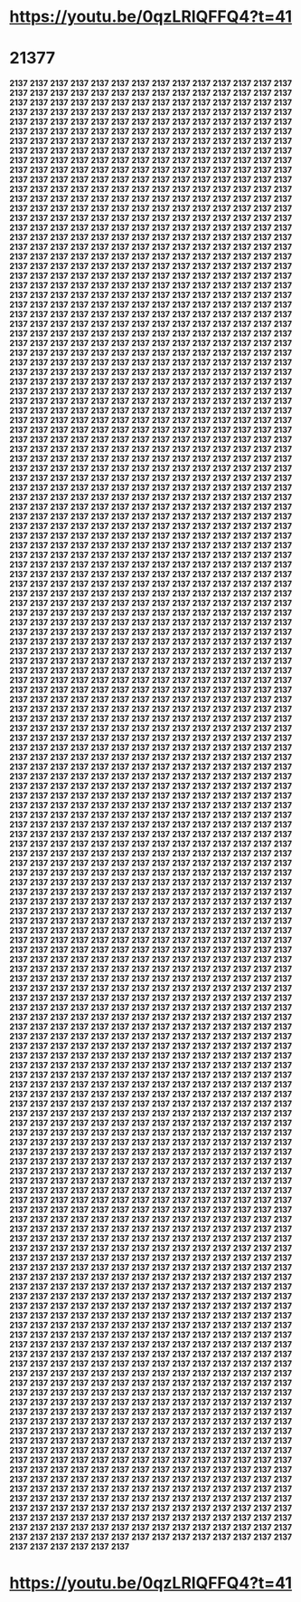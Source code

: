 # https://youtu.be/0qzLRlQFFQ4?t=41
# 21377
**2137**
**2137**
**2137**
**2137**
**2137**
**2137**
**2137**
**2137**
**2137**
**2137**
**2137**
**2137**
**2137**
**2137**
**2137**
**2137**
**2137**
**2137**
**2137**
**2137**
**2137**
**2137**
**2137**
**2137**
**2137**
**2137**
**2137**
**2137**
**2137**
**2137**
**2137**
**2137**
**2137**
**2137**
**2137**
**2137**
**2137**
**2137**
**2137**
**2137**
**2137**
**2137**
**2137**
**2137**
**2137**
**2137**
**2137**
**2137**
**2137**
**2137**
**2137**
**2137**
**2137**
**2137**
**2137**
**2137**
**2137**
**2137**
**2137**
**2137**
**2137**
**2137**
**2137**
**2137**
**2137**
**2137**
**2137**
**2137**
**2137**
**2137**
**2137**
**2137**
**2137**
**2137**
**2137**
**2137**
**2137**
**2137**
**2137**
**2137**
**2137**
**2137**
**2137**
**2137**
**2137**
**2137**
**2137**
**2137**
**2137**
**2137**
**2137**
**2137**
**2137**
**2137**
**2137**
**2137**
**2137**
**2137**
**2137**
**2137**
**2137**
**2137**
**2137**
**2137**
**2137**
**2137**
**2137**
**2137**
**2137**
**2137**
**2137**
**2137**
**2137**
**2137**
**2137**
**2137**
**2137**
**2137**
**2137**
**2137**
**2137**
**2137**
**2137**
**2137**
**2137**
**2137**
**2137**
**2137**
**2137**
**2137**
**2137**
**2137**
**2137**
**2137**
**2137**
**2137**
**2137**
**2137**
**2137**
**2137**
**2137**
**2137**
**2137**
**2137**
**2137**
**2137**
**2137**
**2137**
**2137**
**2137**
**2137**
**2137**
**2137**
**2137**
**2137**
**2137**
**2137**
**2137**
**2137**
**2137**
**2137**
**2137**
**2137**
**2137**
**2137**
**2137**
**2137**
**2137**
**2137**
**2137**
**2137**
**2137**
**2137**
**2137**
**2137**
**2137**
**2137**
**2137**
**2137**
**2137**
**2137**
**2137**
**2137**
**2137**
**2137**
**2137**
**2137**
**2137**
**2137**
**2137**
**2137**
**2137**
**2137**
**2137**
**2137**
**2137**
**2137**
**2137**
**2137**
**2137**
**2137**
**2137**
**2137**
**2137**
**2137**
**2137**
**2137**
**2137**
**2137**
**2137**
**2137**
**2137**
**2137**
**2137**
**2137**
**2137**
**2137**
**2137**
**2137**
**2137**
**2137**
**2137**
**2137**
**2137**
**2137**
**2137**
**2137**
**2137**
**2137**
**2137**
**2137**
**2137**
**2137**
**2137**
**2137**
**2137**
**2137**
**2137**
**2137**
**2137**
**2137**
**2137**
**2137**
**2137**
**2137**
**2137**
**2137**
**2137**
**2137**
**2137**
**2137**
**2137**
**2137**
**2137**
**2137**
**2137**
**2137**
**2137**
**2137**
**2137**
**2137**
**2137**
**2137**
**2137**
**2137**
**2137**
**2137**
**2137**
**2137**
**2137**
**2137**
**2137**
**2137**
**2137**
**2137**
**2137**
**2137**
**2137**
**2137**
**2137**
**2137**
**2137**
**2137**
**2137**
**2137**
**2137**
**2137**
**2137**
**2137**
**2137**
**2137**
**2137**
**2137**
**2137**
**2137**
**2137**
**2137**
**2137**
**2137**
**2137**
**2137**
**2137**
**2137**
**2137**
**2137**
**2137**
**2137**
**2137**
**2137**
**2137**
**2137**
**2137**
**2137**
**2137**
**2137**
**2137**
**2137**
**2137**
**2137**
**2137**
**2137**
**2137**
**2137**
**2137**
**2137**
**2137**
**2137**
**2137**
**2137**
**2137**
**2137**
**2137**
**2137**
**2137**
**2137**
**2137**
**2137**
**2137**
**2137**
**2137**
**2137**
**2137**
**2137**
**2137**
**2137**
**2137**
**2137**
**2137**
**2137**
**2137**
**2137**
**2137**
**2137**
**2137**
**2137**
**2137**
**2137**
**2137**
**2137**
**2137**
**2137**
**2137**
**2137**
**2137**
**2137**
**2137**
**2137**
**2137**
**2137**
**2137**
**2137**
**2137**
**2137**
**2137**
**2137**
**2137**
**2137**
**2137**
**2137**
**2137**
**2137**
**2137**
**2137**
**2137**
**2137**
**2137**
**2137**
**2137**
**2137**
**2137**
**2137**
**2137**
**2137**
**2137**
**2137**
**2137**
**2137**
**2137**
**2137**
**2137**
**2137**
**2137**
**2137**
**2137**
**2137**
**2137**
**2137**
**2137**
**2137**
**2137**
**2137**
**2137**
**2137**
**2137**
**2137**
**2137**
**2137**
**2137**
**2137**
**2137**
**2137**
**2137**
**2137**
**2137**
**2137**
**2137**
**2137**
**2137**
**2137**
**2137**
**2137**
**2137**
**2137**
**2137**
**2137**
**2137**
**2137**
**2137**
**2137**
**2137**
**2137**
**2137**
**2137**
**2137**
**2137**
**2137**
**2137**
**2137**
**2137**
**2137**
**2137**
**2137**
**2137**
**2137**
**2137**
**2137**
**2137**
**2137**
**2137**
**2137**
**2137**
**2137**
**2137**
**2137**
**2137**
**2137**
**2137**
**2137**
**2137**
**2137**
**2137**
**2137**
**2137**
**2137**
**2137**
**2137**
**2137**
**2137**
**2137**
**2137**
**2137**
**2137**
**2137**
**2137**
**2137**
**2137**
**2137**
**2137**
**2137**
**2137**
**2137**
**2137**
**2137**
**2137**
**2137**
**2137**
**2137**
**2137**
**2137**
**2137**
**2137**
**2137**
**2137**
**2137**
**2137**
**2137**
**2137**
**2137**
**2137**
**2137**
**2137**
**2137**
**2137**
**2137**
**2137**
**2137**
**2137**
**2137**
**2137**
**2137**
**2137**
**2137**
**2137**
**2137**
**2137**
**2137**
**2137**
**2137**
**2137**
**2137**
**2137**
**2137**
**2137**
**2137**
**2137**
**2137**
**2137**
**2137**
**2137**
**2137**
**2137**
**2137**
**2137**
**2137**
**2137**
**2137**
**2137**
**2137**
**2137**
**2137**
**2137**
**2137**
**2137**
**2137**
**2137**
**2137**
**2137**
**2137**
**2137**
**2137**
**2137**
**2137**
**2137**
**2137**
**2137**
**2137**
**2137**
**2137**
**2137**
**2137**
**2137**
**2137**
**2137**
**2137**
**2137**
**2137**
**2137**
**2137**
**2137**
**2137**
**2137**
**2137**
**2137**
**2137**
**2137**
**2137**
**2137**
**2137**
**2137**
**2137**
**2137**
**2137**
**2137**
**2137**
**2137**
**2137**
**2137**
**2137**
**2137**
**2137**
**2137**
**2137**
**2137**
**2137**
**2137**
**2137**
**2137**
**2137**
**2137**
**2137**
**2137**
**2137**
**2137**
**2137**
**2137**
**2137**
**2137**
**2137**
**2137**
**2137**
**2137**
**2137**
**2137**
**2137**
**2137**
**2137**
**2137**
**2137**
**2137**
**2137**
**2137**
**2137**
**2137**
**2137**
**2137**
**2137**
**2137**
**2137**
**2137**
**2137**
**2137**
**2137**
**2137**
**2137**
**2137**
**2137**
**2137**
**2137**
**2137**
**2137**
**2137**
**2137**
**2137**
**2137**
**2137**
**2137**
**2137**
**2137**
**2137**
**2137**
**2137**
**2137**
**2137**
**2137**
**2137**
**2137**
**2137**
**2137**
**2137**
**2137**
**2137**
**2137**
**2137**
**2137**
**2137**
**2137**
**2137**
**2137**
**2137**
**2137**
**2137**
**2137**
**2137**
**2137**
**2137**
**2137**
**2137**
**2137**
**2137**
**2137**
**2137**
**2137**
**2137**
**2137**
**2137**
**2137**
**2137**
**2137**
**2137**
**2137**
**2137**
**2137**
**2137**
**2137**
**2137**
**2137**
**2137**
**2137**
**2137**
**2137**
**2137**
**2137**
**2137**
**2137**
**2137**
**2137**
**2137**
**2137**
**2137**
**2137**
**2137**
**2137**
**2137**
**2137**
**2137**
**2137**
**2137**
**2137**
**2137**
**2137**
**2137**
**2137**
**2137**
**2137**
**2137**
**2137**
**2137**
**2137**
**2137**
**2137**
**2137**
**2137**
**2137**
**2137**
**2137**
**2137**
**2137**
**2137**
**2137**
**2137**
**2137**
**2137**
**2137**
**2137**
**2137**
**2137**
**2137**
**2137**
**2137**
**2137**
**2137**
**2137**
**2137**
**2137**
**2137**
**2137**
**2137**
**2137**
**2137**
**2137**
**2137**
**2137**
**2137**
**2137**
**2137**
**2137**
**2137**
**2137**
**2137**
**2137**
**2137**
**2137**
**2137**
**2137**
**2137**
**2137**
**2137**
**2137**
**2137**
**2137**
**2137**
**2137**
**2137**
**2137**
**2137**
**2137**
**2137**
**2137**
**2137**
**2137**
**2137**
**2137**
**2137**
**2137**
**2137**
**2137**
**2137**
**2137**
**2137**
**2137**
**2137**
**2137**
**2137**
**2137**
**2137**
**2137**
**2137**
**2137**
**2137**
**2137**
**2137**
**2137**
**2137**
**2137**
**2137**
**2137**
**2137**
**2137**
**2137**
**2137**
**2137**
**2137**
**2137**
**2137**
**2137**
**2137**
**2137**
**2137**
**2137**
**2137**
**2137**
**2137**
**2137**
**2137**
**2137**
**2137**
**2137**
**2137**
**2137**
**2137**
**2137**
**2137**
**2137**
**2137**
**2137**
**2137**
**2137**
**2137**
**2137**
**2137**
**2137**
**2137**
**2137**
**2137**
**2137**
**2137**
**2137**
**2137**
**2137**
**2137**
**2137**
**2137**
**2137**
**2137**
**2137**
**2137**
**2137**
**2137**
**2137**
**2137**
**2137**
**2137**
**2137**
**2137**
**2137**
**2137**
**2137**
**2137**
**2137**
**2137**
**2137**
**2137**
**2137**
**2137**
**2137**
**2137**
**2137**
**2137**
**2137**
**2137**
**2137**
**2137**
**2137**
**2137**
**2137**
**2137**
**2137**
**2137**
**2137**
**2137**
**2137**
**2137**
**2137**
**2137**
**2137**
**2137**
**2137**
**2137**
**2137**
**2137**
**2137**
**2137**
**2137**
**2137**
**2137**
**2137**
**2137**
**2137**
**2137**
**2137**
**2137**
**2137**
**2137**
**2137**
**2137**
**2137**
**2137**
**2137**
**2137**
**2137**
**2137**
**2137**
**2137**
**2137**
**2137**
**2137**
**2137**
**2137**
**2137**
**2137**
**2137**
**2137**
**2137**
**2137**
**2137**
**2137**
**2137**
**2137**
**2137**
**2137**
**2137**
**2137**
**2137**
**2137**
**2137**
**2137**
**2137**
**2137**
**2137**
**2137**
**2137**
**2137**
**2137**
**2137**
**2137**
**2137**
**2137**
**2137**
**2137**
**2137**
**2137**
**2137**
**2137**
**2137**
**2137**
**2137**
**2137**
**2137**
**2137**
**2137**
**2137**
**2137**
**2137**
**2137**
**2137**
**2137**
**2137**
**2137**
**2137**
**2137**
**2137**
**2137**
**2137**
**2137**
**2137**
**2137**
**2137**
**2137**
**2137**
**2137**
**2137**
**2137**
**2137**
**2137**
**2137**
**2137**
**2137**
**2137**
**2137**
**2137**
**2137**
**2137**
**2137**
**2137**
**2137**
**2137**
**2137**
**2137**
**2137**
**2137**
**2137**
**2137**
**2137**
**2137**
**2137**
**2137**
**2137**
**2137**
**2137**
**2137**
**2137**
**2137**
**2137**
**2137**
**2137**
**2137**
**2137**
**2137**
**2137**
**2137**
**2137**
**2137**
**2137**
**2137**
**2137**
**2137**
**2137**
**2137**
**2137**
**2137**
**2137**
**2137**
**2137**
**2137**
**2137**
**2137**
**2137**
**2137**
**2137**
**2137**
**2137**
**2137**
**2137**
**2137**
**2137**
**2137**
**2137**
**2137**
**2137**
**2137**
**2137**
**2137**
**2137**
**2137**
**2137**
**2137**
**2137**
**2137**
**2137**
**2137**
**2137**
**2137**
**2137**
**2137**
**2137**
**2137**
**2137**
**2137**
**2137**
**2137**
**2137**
**2137**
**2137**
**2137**
**2137**
**2137**
**2137**
**2137**
**2137**
**2137**
**2137**
**2137**
**2137**
**2137**
**2137**
**2137**
**2137**
**2137**
**2137**
**2137**
**2137**
**2137**
**2137**
**2137**
**2137**
**2137**
**2137**
**2137**
**2137**
**2137**
**2137**
**2137**
**2137**
**2137**
**2137**
**2137**
**2137**
**2137**
**2137**
**2137**
**2137**
**2137**
**2137**
**2137**
**2137**
**2137**
**2137**
**2137**
**2137**
**2137**
**2137**
**2137**
**2137**
**2137**
**2137**
**2137**
**2137**
**2137**
**2137**
**2137**
**2137**
**2137**
**2137**
**2137**
**2137**
**2137**
**2137**
**2137**
**2137**
**2137**
**2137**
**2137**
**2137**
**2137**
**2137**
**2137**
**2137**
**2137**
**2137**
**2137**
**2137**
**2137**
**2137**
**2137**
**2137**
**2137**
**2137**
**2137**
**2137**
**2137**
**2137**
**2137**
**2137**
**2137**
**2137**
**2137**
**2137**
**2137**
**2137**
**2137**
**2137**
**2137**
**2137**
**2137**
**2137**
**2137**
**2137**
**2137**
**2137**
**2137**
**2137**
**2137**
**2137**
**2137**
**2137**
**2137**
**2137**
**2137**
**2137**
**2137**
**2137**
**2137**
**2137**
**2137**
**2137**
**2137**
**2137**
**2137**
**2137**
**2137**
**2137**
**2137**
**2137**
**2137**
**2137**
**2137**
**2137**
**2137**
**2137**
**2137**
**2137**
**2137**
**2137**
**2137**
**2137**
**2137**
**2137**
**2137**
**2137**
**2137**
**2137**
**2137**
**2137**
**2137**
**2137**
**2137**
**2137**
**2137**
**2137**
**2137**
**2137**
**2137**
**2137**
**2137**
**2137**
**2137**
**2137**
**2137**
**2137**
**2137**
**2137**
**2137**
**2137**
**2137**
**2137**
**2137**
**2137**
**2137**
**2137**
**2137**
**2137**
**2137**
**2137**
**2137**
**2137**
**2137**
**2137**
**2137**
**2137**
**2137**
**2137**
**2137**
**2137**
**2137**
**2137**
**2137**
**2137**
**2137**
**2137**
**2137**
**2137**
**2137**
**2137**
**2137**
**2137**
**2137**
**2137**
**2137**
**2137**
**2137**
**2137**
**2137**
**2137**
**2137**
**2137**
**2137**
**2137**
**2137**
**2137**
**2137**
**2137**
**2137**
**2137**
**2137**
**2137**
**2137**
**2137**
**2137**
**2137**
**2137**
**2137**
**2137**
**2137**
**2137**
**2137**
**2137**
**2137**
**2137**
**2137**
**2137**
**2137**
**2137**
**2137**
**2137**
**2137**
**2137**
**2137**
**2137**
**2137**
**2137**
**2137**
**2137**
**2137**
**2137**
**2137**
**2137**
**2137**
**2137**
**2137**
**2137**
**2137**
**2137**
**2137**
**2137**
**2137**
**2137**
**2137**
**2137**
**2137**
**2137**
**2137**
**2137**
**2137**
**2137**
**2137**
**2137**
**2137**
**2137**
**2137**
**2137**
**2137**
**2137**
**2137**
**2137**
**2137**
**2137**
**2137**
**2137**
**2137**
**2137**
**2137**
**2137**
**2137**
**2137**
**2137**
**2137**
**2137**
**2137**
**2137**
**2137**
**2137**
**2137**
**2137**
**2137**
**2137**
**2137**
**2137**
**2137**
**2137**
**2137**
**2137**
**2137**
**2137**
**2137**
**2137**
**2137**
**2137**
**2137**
**2137**
**2137**
**2137**
**2137**
**2137**
**2137**
**2137**
**2137**
**2137**
**2137**
**2137**
**2137**
**2137**
**2137**
**2137**
**2137**
**2137**
**2137**
**2137**
**2137**
**2137**
**2137**
**2137**
**2137**
**2137**
**2137**
**2137**
**2137**
**2137**
**2137**
**2137**
**2137**
**2137**
**2137**
**2137**
**2137**
**2137**
**2137**
**2137**
**2137**
**2137**
**2137**
**2137**
**2137**
**2137**
**2137**
**2137**
**2137**
**2137**
**2137**
**2137**
**2137**
**2137**
**2137**
**2137**
**2137**
**2137**
**2137**
**2137**
**2137**
**2137**
**2137**
**2137**
**2137**
**2137**
**2137**
**2137**
**2137**
**2137**
**2137**
**2137**
**2137**
**2137**
**2137**
**2137**
**2137**
**2137**
**2137**
**2137**
**2137**
**2137**
**2137**
**2137**
**2137**
**2137**
**2137**
**2137**
**2137**
**2137**
**2137**
**2137**
**2137**
**2137**
**2137**
**2137**
**2137**
**2137**
**2137**
**2137**
**2137**
**2137**
**2137**
**2137**
**2137**
**2137**
**2137**
**2137**
**2137**
**2137**
**2137**
**2137**
**2137**
**2137**
**2137**
**2137**
**2137**
**2137**
**2137**
**2137**
**2137**
**2137**
**2137**
**2137**
**2137**
**2137**
**2137**
**2137**
**2137**
**2137**
**2137**
**2137**
**2137**
**2137**
**2137**
**2137**
**2137**
**2137**
**2137**
**2137**
**2137**
**2137**
**2137**
**2137**
**2137**
**2137**
**2137**
**2137**
**2137**
**2137**
**2137**
**2137**
**2137**
**2137**
**2137**
**2137**
**2137**
**2137**
**2137**
**2137**
**2137**
**2137**
**2137**
**2137**
**2137**
**2137**
**2137**
**2137**
**2137**
**2137**
**2137**
**2137**
**2137**
**2137**
**2137**
**2137**
**2137**
**2137**
**2137**
**2137**
**2137**
**2137**
**2137**
**2137**
**2137**
**2137**
**2137**
**2137**
**2137**
**2137**
**2137**
**2137**
**2137**
**2137**
**2137**
**2137**
**2137**
**2137**
**2137**
**2137**
**2137**
**2137**
**2137**
**2137**
**2137**
**2137**
**2137**
**2137**
**2137**
**2137**
**2137**
**2137**
**2137**
**2137**
**2137**
**2137**
**2137**
**2137**
**2137**
**2137**
**2137**
**2137**
**2137**
**2137**
**2137**
**2137**
**2137**
**2137**
**2137**
**2137**
**2137**
**2137**
**2137**
**2137**
**2137**
**2137**
**2137**
**2137**
**2137**
**2137**
**2137**
**2137**
**2137**
**2137**
**2137**
**2137**
**2137**
**2137**
**2137**
**2137**
**2137**
**2137**
**2137**
**2137**
**2137**
**2137**
**2137**
**2137**
**2137**
**2137**
**2137**
**2137**
**2137**
**2137**
**2137**
**2137**
**2137**
**2137**
**2137**
**2137**
**2137**
**2137**
**2137**
**2137**
**2137**
**2137**
**2137**
**2137**
**2137**
**2137**
**2137**
**2137**
**2137**
**2137**
**2137**
**2137**
**2137**
**2137**
**2137**
**2137**
**2137**
**2137**
**2137**
**2137**
**2137**
**2137**
**2137**
**2137**
**2137**
**2137**
**2137**
**2137**
**2137**
**2137**
**2137**
**2137**
**2137**
**2137**
**2137**
**2137**
**2137**
**2137**
**2137**
**2137**
**2137**
**2137**
**2137**
**2137**
**2137**
**2137**
**2137**
**2137**
**2137**
**2137**
**2137**
**2137**
**2137**
**2137**
**2137**
**2137**
**2137**
**2137**
**2137**
**2137**
**2137**
**2137**
**2137**
**2137**
**2137**
**2137**
**2137**
**2137**
**2137**
**2137**
**2137**
**2137**
**2137**
**2137**
**2137**
**2137**
**2137**
**2137**
**2137**
**2137**
**2137**
**2137**
**2137**
**2137**
**2137**
**2137**
**2137**
**2137**
**2137**
**2137**
**2137**
**2137**
**2137**
**2137**
**2137**
**2137**
**2137**
**2137**
**2137**
**2137**
**2137**
**2137**
**2137**
**2137**
**2137**
**2137**
**2137**
**2137**
**2137**
**2137**
**2137**
**2137**
**2137**
**2137**
**2137**
**2137**
**2137**
**2137**
**2137**
**2137**
**2137**
**2137**
**2137**
**2137**
**2137**
**2137**
**2137**
**2137**
**2137**
**2137**
**2137**
**2137**
**2137**
**2137**
**2137**
**2137**
**2137**
**2137**
**2137**
**2137**
**2137**
**2137**
**2137**
**2137**
**2137**
**2137**
**2137**
**2137**
**2137**
**2137**
**2137**
**2137**
**2137**
**2137**
**2137**
**2137**
**2137**
**2137**
**2137**
**2137**
**2137**
**2137**
**2137**
**2137**
**2137**
**2137**
**2137**
**2137**
**2137**
**2137**
**2137**
**2137**
**2137**
**2137**
**2137**
**2137**
**2137**
**2137**
**2137**
**2137**
**2137**
**2137**
**2137**
**2137**
**2137**
**2137**
**2137**
**2137**
**2137**
**2137**
**2137**
**2137**
**2137**
**2137**
**2137**
**2137**
**2137**
**2137**
**2137**
**2137**
**2137**
**2137**
**2137**
**2137**
**2137**
**2137**
**2137**
**2137**
**2137**
**2137**
**2137**
**2137**
**2137**
**2137**
**2137**
**2137**
**2137**
**2137**
**2137**
**2137**
**2137**
**2137**
**2137**
**2137**
**2137**
**2137**
**2137**
**2137**
**2137**
**2137**
**2137**
**2137**
**2137**
**2137**
**2137**
**2137**
**2137**
**2137**
**2137**
**2137**
**2137**
**2137**
**2137**
**2137**
**2137**
**2137**
**2137**
**2137**
**2137**
**2137**
**2137**
**2137**
**2137**
**2137**
**2137**
**2137**
**2137**
**2137**
**2137**
**2137**
**2137**
**2137**
**2137**
**2137**
**2137**
**2137**
**2137**
**2137**
**2137**
**2137**
**2137**
**2137**
**2137**
**2137**
**2137**
**2137**
**2137**
**2137**
**2137**
**2137**
**2137**
**2137**
**2137**
**2137**
**2137**
**2137**
**2137**
**2137**
**2137**
**2137**
**2137**
**2137**
**2137**
**2137**
**2137**
**2137**
**2137**
**2137**
**2137**
**2137**
**2137**
**2137**
**2137**
**2137**
**2137**
**2137**
**2137**
**2137**
**2137**
**2137**
**2137**
**2137**
**2137**
**2137**
**2137**
**2137**
**2137**
**2137**
**2137**
**2137**
**2137**
**2137**
**2137**
**2137**
**2137**
**2137**
**2137**
**2137**
**2137**
**2137**
**2137**
**2137**
**2137**
**2137**
**2137**
**2137**
**2137**
**2137**
**2137**
**2137**
**2137**
**2137**
**2137**
**2137**
**2137**
**2137**
**2137**
**2137**
**2137**
**2137**
**2137**
**2137**
**2137**
**2137**
**2137**
**2137**
**2137**
**2137**
**2137**
**2137**
**2137**
**2137**
**2137**
**2137**
**2137**
**2137**
**2137**
**2137**
**2137**
**2137**
**2137**
**2137**
**2137**
**2137**
**2137**
**2137**
**2137**
**2137**
**2137**
**2137**
**2137**
**2137**
**2137**
**2137**
**2137**
**2137**
**2137**
**2137**
**2137**
**2137**
**2137**
**2137**
**2137**
**2137**
**2137**
**2137**
**2137**
**2137**
**2137**
**2137**
**2137**
**2137**
**2137**
**2137**
**2137**
**2137**
**2137**
**2137**
**2137**
**2137**
**2137**
**2137**
**2137**
**2137**
**2137**
**2137**
**2137**
**2137**
**2137**
**2137**
**2137**
**2137**
**2137**
**2137**
**2137**
**2137**
**2137**
**2137**
**2137**
**2137**
**2137**
**2137**
**2137**
**2137**
**2137**
**2137**
**2137**
**2137**
**2137**
**2137**
**2137**
**2137**
**2137**
# https://youtu.be/0qzLRlQFFQ4?t=41
